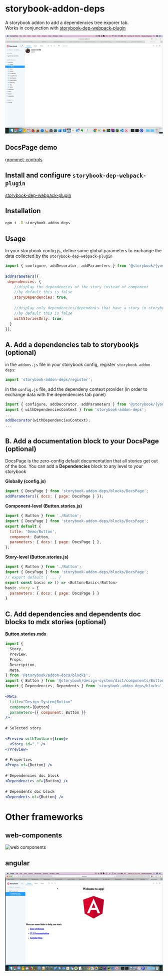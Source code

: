 # storybook-addon-deps

A storybook addon to add a dependencies tree exporer tab.<br />
Works in conjunction with [storybook-dep-webpack-plugin](https://github.com/atanasster/storybook-dep-webpack-plugin/)

![Dependencies plugin](./doc/storybook_dependencies.gif)

## DocsPage demo 
[grommet-controls](https://atanasster.github.io/grommet-controls/?path=/docs/controls-controls-avatar--main)

## Install and configure `storybook-dep-webpack-plugin`
[storybook-dep-webpack-plugin](https://github.com/atanasster/storybook-dep-webpack-plugin/blob/master/README.md)


## Installation
```sh
npm i -D storybook-addon-deps
```

## Usage
In your storybook config.js, define some global parameters to exchange the data collected by the `storybook-dep-webpack-plugin`


```js
import { configure, addDecorator, addParameters } from '@storybook/{yourframework}';

addParameters({
 dependencies: {
    //display the dependencies of the story instead of component
    //by default this is false
    storyDependencies: true,

    //display only dependencies/dependents that have a story in storybook
    //by default this is false
    withStoriesOnly: true,
  }
});
```

## A. Add a dependencies tab to storybookjs (optional)

in the `addons.js` file in your storybook config, register `storybook-addon-deps`:

```js
import 'storybook-addon-deps/register';
```

in the `config.js` file, add the dependeny context provider (in order to exchange data with the dependencies tab panel)
```js
import { configure, addDecorator, addParameters } from '@storybook/{yourframework}';
import { withDependenciesContext } from 'storybook-addon-deps';
...
addDecorator(withDependenciesContext);
...
```

## B. Add a documentation block to your DocsPage (optional)
DocsPage is the zero-config default documentation that all stories get out of the box.
You can add a **Dependencies** block to any level to your storybook

**Globally (config.js)**

```js
import { DocsPage } from 'storybook-addon-deps/blocks/DocsPage';
addParameters({ docs: { page: DocsPage } });
```

**Component-level (Button.stories.js)**

```js
import { Button } from './Button';
import { DocsPage } from 'storybook-addon-deps/blocks/DocsPage';
export default {
  title: 'Demo/Button',
  component: Button,
  parameters: { docs: { page: DocsPage } },
};
```

**Story-level (Button.stories.js)**

```js
import { Button } from './Button';
import { DocsPage } from 'storybook-addon-deps/blocks/DocsPage';
// export default { ... }
export const basic => () => <Button>Basic</Button>
basic.story = {
  parameters: { docs: { page: DocsPage } }
}
```

## C. Add dependencies and dependents doc blocks to mdx stories (optional)
**Button.stories.mdx**

```jsx
import {
  Story,
  Preview,
  Props,
  Description,
  Meta,
} from '@storybook/addon-docs/blocks';
import { Button } from '@storybook/design-system/dist/components/Button';
import { Dependencies, Dependents } from 'storybook-addon-deps/blocks';

<Meta
  title="Design System|Button"
  component={Button}
  parameters={{ component: Button }}
/>

# Selected story

<Preview withToolbar={true}>
  <Story id="." />
</Preview>

# Properties
<Props of={Button} />

# Dependencies doc block
<Dependencies of={Button} />

# Dependents doc block
<Dependents of={Button} />
```

# Other frameworks
## web-components
![web components](./doc/web-components.gif)

## angular
![angular](./doc/angular.gif)